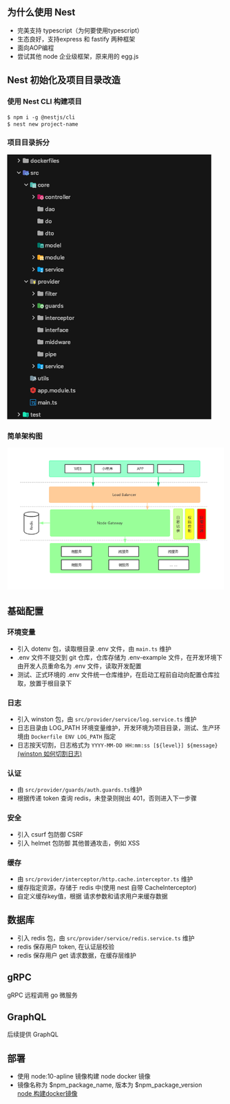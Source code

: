 ## 为什么使用 Nest

- 完美支持 typescript（为何要使用typescript）
- 生态良好，支持express 和 fastify 两种框架
- 面向AOP编程
- 尝试其他 node 企业级框架，原来用的 egg.js

## Nest 初始化及项目目录改造

### 使用 Nest CLI 构建项目

```
$ npm i -g @nestjs/cli
$ nest new project-name
```

### 项目目录拆分

![](../images/nest-directory.png)

### 简单架构图

![](../images/nest-arch.png)

## 基础配置

### 环境变量

- 引入 dotenv 包，读取根目录 .env 文件，由 `main.ts` 维护
- .env 文件不提交到 git 仓库，仓库存储为 .env-example 文件，在开发环境下由开发人员重命名为 .env 文件，读取开发配置
- 测试、正式环境的 .env 文件统一仓库维护，在启动工程前自动向配置仓库拉取，放置于根目录下

### 日志

- 引入 winston 包，由 `src/provider/service/log.service.ts` 维护
- 日志目录由 LOG_PATH 环境变量维护，开发环境为项目目录，测试、生产环境由 `Dockerfile ENV LOG_PATH` 指定
- 日志按天切割，日志格式为 `YYYY-MM-DD HH:mm:ss [${level}] ${message}` [(winston 如何切割日志)](winson打印日志.md)

### 认证

- 由 `src/provider/guards/auth.guards.ts`维护
- 根据传递 token 查询 redis，未登录则抛出 401，否则进入下一步骤

### 安全

- 引入 csurf 包防御 CSRF
- 引入 helmet 包防御 其他普通攻击，例如 XSS

### 缓存

- 由 `src/provider/interceptor/http.cache.interceptor.ts` 维护
- 缓存指定资源，存储于 redis 中(使用 nest 自带 CacheInterceptor)
- 自定义缓存key值，根据 请求参数和请求用户来缓存数据

## 数据库

- 引入 redis 包，由 `src/provider/service/redis.service.ts` 维护
- redis 保存用户 token, 在认证层校验
- redis 保存用户 get 请求数据，在缓存层维护

## gRPC

gRPC 远程调用 go 微服务

## GraphQL

后续提供 GraphQL

## 部署

- 使用 node:10-apline 镜像构建 node docker 镜像
- 镜像名称为 $npm_package_name, 版本为 $npm_package_version  
[node 构建docker镜像](node-docker构建.md)
